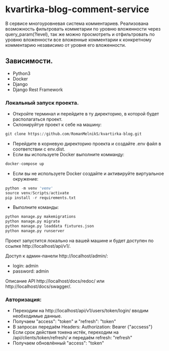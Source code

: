 # kvartirka-blog-comment-service

В сервисе многоуровневая система комментариев. Реализована возможность фильтровать комметарии по уровню вложенности через query_param(?level), так же можно просмотреть и отфильтровать по уровню вложенности все вложенные комментарии к конкретному комментарию независимо от уровня его вложенности.

## Зависимости.
- Python3
- Docker
- Django
- Django Rest Framework

### Локальный запуск проекта.
- Откройте терминал и перейдите в ту директорию, в которой будет располагаться проект.
- Склонируйтуе проект к себе на машину:
```python
git clone https://github.com/RomanMelnikS/kvartirka-blog.git
```
- Перейдите в корневую директорию проекта и создайте .env файл в соответствии с env.dist.
- Если вы используете Docker выполните комманду: 
 ```python
 docker-compose up
 ```
- Если вы не используете Docker создайте и активируйте виртуальное окружение:
```python
python -m venv 'venv'
source venv/Scripts/activate
pip install -r requirements.txt
```
- Выполните команды:
```python
python manage.py makemigrations
python manage.py migrate
python manage.py loaddata fixtures.json
python manage.py runserver
```
Проект запустится локально на вашей машине и будет доступен по ссылке http://localhost/api/v1/.

Доступ к админ-панели http://localhost/admin/:
- login: admin
- password: admin

Описание API http://localhost/docs/redoc/ или http://localhost/docs/swagger/.

### Авторизация:
- Переходим на http://localhost/api/v1/users/token/login/ вводим необходимые данные.
- Получаем "access": "token" и "refresh": "token"
- В запросах передаём Headers: Authorization: Bearer {"accsess"}
- Если срок действия токена истёк, переходим на /api/clients/token/refresh/ и передаём refresh: "refresh"
- Получаем обновлённый "access": "token"
